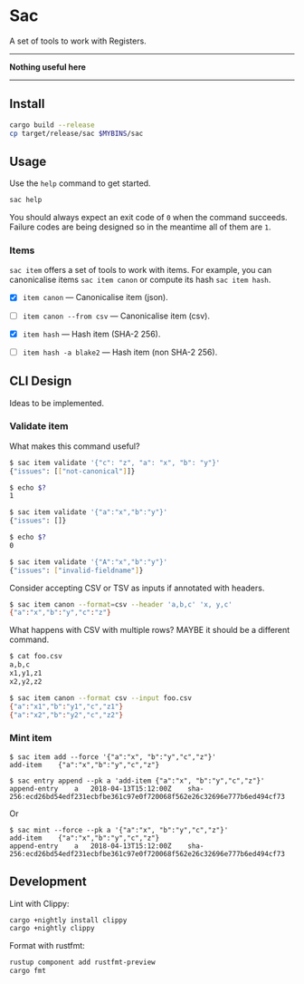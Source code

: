 # Sac

A set of tools to work with Registers.

* * *

**Nothing useful here**

* * *

## Install

```sh
cargo build --release
cp target/release/sac $MYBINS/sac
```

## Usage

Use the `help` command to get started.

```sh
sac help
```

You should always expect an exit code of `0` when the command succeeds.
Failure codes are being designed so in the meantime all of them are `1`.


### Items

`sac item` offers a set of tools to work with items. For example, you can
canonicalise items `sac item canon` or compute its hash `sac item hash`.

* [x] `item canon` — Canonicalise item (json).
* [ ] `item canon --from csv` — Canonicalise item (csv).
* [x] `item hash` — Hash item (SHA-2 256).
* [ ] `item hash -a blake2` — Hash item (non SHA-2 256).


## CLI Design

Ideas to be implemented.

### Validate item

What makes this command useful?

```sh
$ sac item validate '{"c": "z", "a": "x", "b": "y"}'
{"issues": [["not-canonical"]]}

$ echo $?
1

$ sac item validate '{"a":"x","b":"y"}'
{"issues": []}

$ echo $?
0

$ sac item validate '{"A":"x","b":"y"}'
{"issues": ["invalid-fieldname"]}
```


Consider accepting CSV or TSV as inputs if annotated with headers.

```sh
$ sac item canon --format=csv --header 'a,b,c' 'x, y,c'
{"a":"x","b":"y","c":"z"}
```

What happens with CSV with multiple rows? MAYBE it should be a different
command.

```sh
$ cat foo.csv
a,b,c
x1,y1,z1
x2,y2,z2

$ sac item canon --format csv --input foo.csv
{"a":"x1","b":"y1","c","z1"}
{"a":"x2","b":"y2","c","z2"}
```


### Mint item


```
$ sac item add --force '{"a":"x", "b":"y","c","z"}'
add-item	{"a":"x","b":"y","c","z"}

$ sac entry append --pk a 'add-item	{"a":"x", "b":"y","c","z"}'
append-entry	a	2018-04-13T15:12:00Z	sha-256:ecd26bd54edf231ecbfbe361c97e0f720068f562e26c32696e777b6ed494cf73
```

Or

```
$ sac mint --force --pk a '{"a":"x", "b":"y","c","z"}'
add-item	{"a":"x","b":"y","c","z"}
append-entry	a	2018-04-13T15:12:00Z	sha-256:ecd26bd54edf231ecbfbe361c97e0f720068f562e26c32696e777b6ed494cf73
```

## Development

Lint with Clippy:

```sh
cargo +nightly install clippy
cargo +nightly clippy
```


Format with rustfmt:

```sh
rustup component add rustfmt-preview
cargo fmt
```
